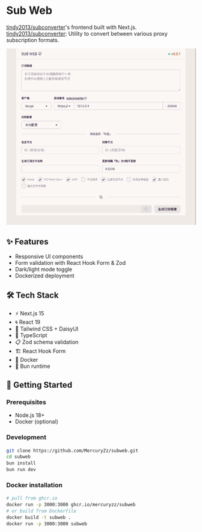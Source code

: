 # Sub Web

[tindy2013/subconverter](https://github.com/tindy2013/subconverter)'s frontend built with Next.js.
[tindy2013/subconverter](https://github.com/tindy2013/subconverter): Utility to convert between various proxy subscription formats.

![](./public/screenshot.png)

## ✨ Features

- Responsive UI components
- Form validation with React Hook Form & Zod
- Dark/light mode toggle
- Dockerized deployment

## 🛠 Tech Stack

- ⚡️ Next.js 15
- 🌀 React 19
- 🎨 Tailwind CSS + DaisyUI
- 📘 TypeScript
- 📋 Zod schema validation
- 🏗 React Hook Form
- 🐳 Docker
- 🧁 Bun runtime

## 🚀 Getting Started

### Prerequisites

- Node.js 18+
- Docker (optional)

### Development

```bash
git clone https://github.com/MercuryZz/subweb.git
cd subweb
bun install
bun run dev
```

### Docker installation

```bash
# pull from ghcr.io
docker run -p 3000:3000 ghcr.io/mercuryzz/subweb
# or build from Dockerfile
docker build -t subweb .
docker run -p 3000:3000 subweb
```

